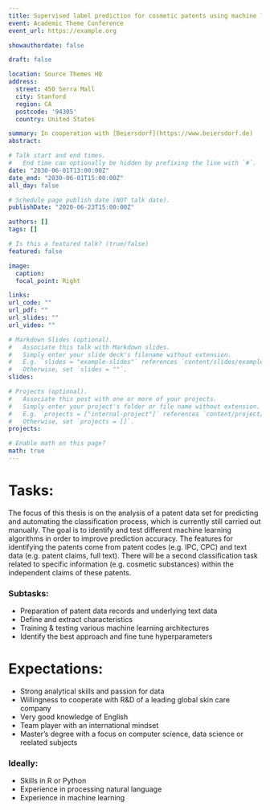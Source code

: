 ```yaml
---
title: Supervised label prediction for cosmetic patents using machine learning
event: Academic Theme Conference
event_url: https://example.org

showauthordate: false

draft: false 

location: Source Themes HQ
address:
  street: 450 Serra Mall
  city: Stanford
  region: CA
  postcode: '94305'
  country: United States

summary: In cooperation with [Beiersdorf](https://www.beiersdorf.de)
abstract: 

# Talk start and end times.
#   End time can optionally be hidden by prefixing the line with `#`.
date: "2030-06-01T13:00:00Z"
date_end: "2030-06-01T15:00:00Z"
all_day: false

# Schedule page publish date (NOT talk date).
publishDate: "2020-06-23T15:00:00Z"

authors: []
tags: []

# Is this a featured talk? (true/false)
featured: false

image:
  caption:
  focal_point: Right

links:
url_code: ""
url_pdf: ""
url_slides: ""
url_video: ""

# Markdown Slides (optional).
#   Associate this talk with Markdown slides.
#   Simply enter your slide deck's filename without extension.
#   E.g. `slides = "example-slides"` references `content/slides/example-slides.md`.
#   Otherwise, set `slides = ""`.
slides:

# Projects (optional).
#   Associate this post with one or more of your projects.
#   Simply enter your project's folder or file name without extension.
#   E.g. `projects = ["internal-project"]` references `content/project/deep-learning/index.md`.
#   Otherwise, set `projects = []`.
projects:

# Enable math on this page?
math: true
---
```


# Tasks:

The focus of this thesis is on the analysis of a patent data set for predicting and automating the classification process, which is currently still carried out manually. The goal is to identify and test different machine learning algorithms in order to improve prediction accuracy. The features for identifying the patents come from patent codes (e.g. IPC, CPC) and text data (e.g. patent claims, full text). There will be a second classification task related to specific information (e.g. cosmetic substances) within the independent claims of these patents.

### Subtasks:
* Preparation of patent data records and underlying text data
* Define and extract characteristics
* Training & testing various machine learning architectures
* Identify the best approach and fine tune hyperparameters

# Expectations:

* Strong analytical skills and passion for data
* Willingness to cooperate with R&D of a leading global skin care company
* Very good knowledge of English
* Team player with an international mindset
* Master’s degree with a focus on computer science, data science or reelated subjects

### Ideally:
* Skills in R or Python
* Experience in processing natural language
* Experience in machine learning



